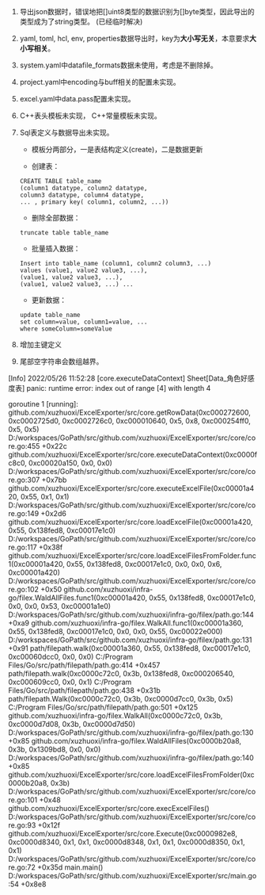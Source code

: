 1. 导出json数据时，错误地把[]uint8类型的数据识别为[]byte类型，因此导出的类型成为了string类型。
(已经临时解决)

2. yaml, toml, hcl, env, properties数据导出时，key为**大小写无关**，本意要求**大小写相关**。

3. system.yaml中datafile_formats数据未使用，考虑是不删除掉。

4. project.yaml中encoding与buff相关的配置未实现。

5. excel.yaml中data.pass配置未实现。

6. C++表头模板未实现， C++常量模板未实现。

7. Sql表定义与数据导出未实现。

	- 模板分两部分，一是表结构定义(create)，二是数据更新

	- 创建表：
	
	```
	CREATE TABLE table_name
	(column1 datatype, column2 datatype,
	column3 datatype, column4 datatype,
	...	, primary key( column1, column2, ...))
	```

	- 删除全部数据：
	
	`truncate table table_name`
	
	- 批量插入数据：

	```
	Insert into table_name (column1, column2 column3, ...) 
	values (value1, value2 value3, ...), 
	(value1, value2 value3, ...), 
	(value1, value2 value3, ...) ...
	```

	- 更新数据：
	
	```
	update table_name
	set column=value, column1=value, ...
	where someColumn=someValue
	```
8. 增加主键定义
9. 尾部空字符串会数组越界。

[Info] 2022/05/26 11:52:28 [core.executeDataContext] Sheet[Data_角色好感度表]
panic: runtime error: index out of range [4] with length 4

goroutine 1 [running]:
github.com/xuzhuoxi/ExcelExporter/src/core.getRowData(0xc000272600, 0xc0002725d0, 0xc0002726c0, 0xc000010640, 0x5, 0x8, 0xc000254ff0, 0x5, 0x5)
        D:/workspaces/GoPath/src/github.com/xuzhuoxi/ExcelExporter/src/core/core.go:455 +0x22c
github.com/xuzhuoxi/ExcelExporter/src/core.executeDataContext(0xc0000fc8c0, 0xc00020a150, 0x0, 0x0)
        D:/workspaces/GoPath/src/github.com/xuzhuoxi/ExcelExporter/src/core/core.go:307 +0x7bb
github.com/xuzhuoxi/ExcelExporter/src/core.executeExcelFile(0xc00001a420, 0x55, 0x1, 0x1)
        D:/workspaces/GoPath/src/github.com/xuzhuoxi/ExcelExporter/src/core/core.go:149 +0x2d6
github.com/xuzhuoxi/ExcelExporter/src/core.loadExcelFile(0xc00001a420, 0x55, 0x138fed8, 0xc00017e1c0)
        D:/workspaces/GoPath/src/github.com/xuzhuoxi/ExcelExporter/src/core/core.go:117 +0x38f
github.com/xuzhuoxi/ExcelExporter/src/core.loadExcelFilesFromFolder.func1(0xc00001a420, 0x55, 0x138fed8, 0xc00017e1c0, 0x0, 0x0, 0x6, 0xc00001a420)
        D:/workspaces/GoPath/src/github.com/xuzhuoxi/ExcelExporter/src/core/core.go:102 +0x50
github.com/xuzhuoxi/infra-go/filex.WaldAllFiles.func1(0xc00001a420, 0x55, 0x138fed8, 0xc00017e1c0, 0x0, 0x0, 0x53, 0xc00001a1e0)
        D:/workspaces/GoPath/src/github.com/xuzhuoxi/infra-go/filex/path.go:144 +0xa9
github.com/xuzhuoxi/infra-go/filex.WalkAll.func1(0xc00001a360, 0x55, 0x138fed8, 0xc00017e1c0, 0x0, 0x0, 0x55, 0xc00022e000)
        D:/workspaces/GoPath/src/github.com/xuzhuoxi/infra-go/filex/path.go:131 +0x91
path/filepath.walk(0xc00001a360, 0x55, 0x138fed8, 0xc00017e1c0, 0xc00060dcc0, 0x0, 0x0)
        C:/Program Files/Go/src/path/filepath/path.go:414 +0x457
path/filepath.walk(0xc0000c72c0, 0x3b, 0x138fed8, 0xc000206540, 0xc000609cc0, 0x0, 0x1)
        C:/Program Files/Go/src/path/filepath/path.go:438 +0x31b
path/filepath.Walk(0xc0000c72c0, 0x3b, 0xc0000d7cc0, 0x3b, 0x5)
        C:/Program Files/Go/src/path/filepath/path.go:501 +0x125
github.com/xuzhuoxi/infra-go/filex.WalkAll(0xc0000c72c0, 0x3b, 0xc0000d7d08, 0x3b, 0xc0000d7d50)
        D:/workspaces/GoPath/src/github.com/xuzhuoxi/infra-go/filex/path.go:130 +0x85
github.com/xuzhuoxi/infra-go/filex.WaldAllFiles(0xc0000b20a8, 0x3b, 0x1309bd8, 0x0, 0x0)
        D:/workspaces/GoPath/src/github.com/xuzhuoxi/infra-go/filex/path.go:140 +0x85
github.com/xuzhuoxi/ExcelExporter/src/core.loadExcelFilesFromFolder(0xc0000b20a8, 0x3b)
        D:/workspaces/GoPath/src/github.com/xuzhuoxi/ExcelExporter/src/core/core.go:101 +0x48
github.com/xuzhuoxi/ExcelExporter/src/core.execExcelFiles()
        D:/workspaces/GoPath/src/github.com/xuzhuoxi/ExcelExporter/src/core/core.go:93 +0x12f
github.com/xuzhuoxi/ExcelExporter/src/core.Execute(0xc0000982e8, 0xc0000d8340, 0x1, 0x1, 0xc0000d8348, 0x1, 0x1, 0xc0000d8350, 0x1, 0x1)
        D:/workspaces/GoPath/src/github.com/xuzhuoxi/ExcelExporter/src/core/core.go:72 +0x35d
main.main()
        D:/workspaces/GoPath/src/github.com/xuzhuoxi/ExcelExporter/src/main.go:54 +0x8e8